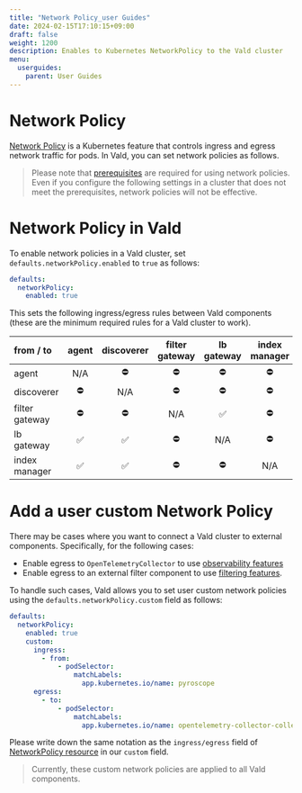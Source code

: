 ```yaml
---
title: "Network Policy_user Guides"
date: 2024-02-15T17:10:15+09:00
draft: false
weight: 1200
description: Enables to Kubernetes NetworkPolicy to the Vald cluster
menu:
  userguides:
    parent: User Guides
---
```


# Network Policy

[Network Policy](https://kubernetes.io/docs/concepts/services-networking/network-policies/) is a Kubernetes feature that controls ingress and egress network traffic for pods. In Vald, you can set network policies as follows.

> Please note that [prerequisites](https://kubernetes.io/docs/concepts/services-networking/network-policies/#prerequisites) are required for using network policies. Even if you configure the following settings in a cluster that does not meet the prerequisites, network policies will not be effective.

# Network Policy in Vald

To enable network policies in a Vald cluster, set `defaults.networkPolicy.enabled` to `true` as follows:

```yaml
defaults:
  networkPolicy:
    enabled: true
```

This sets the following ingress/egress rules between Vald components (these are the minimum required rules for a Vald cluster to work).

| from / to      | agent | discoverer | filter gateway | lb gateway | index manager | kube-system |
| :------------- | :---: | :--------: | :------------: | :--------: | :-----------: | :---------: |
| agent          |  N/A  |     ⛔     |       ⛔       |     ⛔     |      ⛔       |     ✅      |
| discoverer     |  ⛔   |    N/A     |       ⛔       |     ⛔     |      ⛔       |     ✅      |
| filter gateway |  ⛔   |     ⛔     |      N/A       |     ✅     |      ⛔       |     ✅      |
| lb gateway     |  ✅   |     ✅     |       ⛔       |    N/A     |      ⛔       |     ✅      |
| index manager  |  ✅   |     ✅     |       ⛔       |     ⛔     |      N/A      |     ✅      |

# Add a user custom Network Policy

There may be cases where you want to connect a Vald cluster to external components. Specifically, for the following cases:

- Enable egress to `OpenTelemetryCollector` to use [observability features](https://vald.vdaas.org/docs/user-guides/observability-configuration/)
- Enable egress to an external filter component to use [filtering features](https://vald.vdaas.org/docs/user-guides/filtering-configuration/).

To handle such cases, Vald allows you to set user custom network policies using the `defaults.networkPolicy.custom` field as follows:

```yaml
defaults:
  networkPolicy:
    enabled: true
    custom:
      ingress:
        - from:
            - podSelector:
                matchLabels:
                  app.kubernetes.io/name: pyroscope
      egress:
        - to:
            - podSelector:
                matchLabels:
                  app.kubernetes.io/name: opentelemetry-collector-collector
```

Please write down the same notation as the `ingress/egress` field of [NetworkPolicy resource](https://kubernetes.io/docs/concepts/services-networking/network-policies/#networkpolicy-resource) in our `custom` field.

> Currently, these custom network policies are applied to all Vald components.
